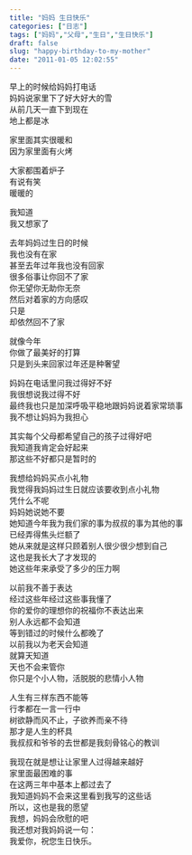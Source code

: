 ```yaml
---
title: "妈妈 生日快乐"
categories: ["日志"]
tags: ["妈妈","父母","生日","生日快乐"]
draft: false
slug: "happy-birthday-to-my-mother"
date: "2011-01-05 12:02:55"
---
```


<p>早上的时候给妈妈打电话<br />
妈妈说家里下了好大好大的雪<br />
从前几天一直下到现在<br />
地上都是冰</p>
<p>家里面其实很暖和<br />
因为家里面有火烤</p>
<p>大家都围着炉子<br />
有说有笑<br />
暖暖的</p>
<p>我知道<br />
我又想家了</p>
<p>去年妈妈过生日的时候<br />
我也没有在家<br />
甚至去年过年我也没有回家<br />
很多俗事让你回不了家<br />
你无望你无助你无奈<br />
然后对着家的方向感叹<br />
只是<br />
却依然回不了家</p>
<p>就像今年<br />
你做了最美好的打算<br />
只是到头来回家过年还是种奢望</p>
<p>妈妈在电话里问我过得好不好<br />
我很想说我过得不好<br />
最终我也只是加深呼吸平稳地跟妈妈说着家常琐事<br />
我不想让妈妈为我担心</p>
<p>其实每个父母都希望自己的孩子过得好吧<br />
我知道我肯定会好起来<br />
那这些不好都只是暂时的</p>
<p>我想给妈妈买点小礼物<br />
我觉得我妈妈过生日就应该要收到点小礼物<br />
凭什么不呢<br />
妈妈她说她不要<br />
她知道今年我为我们家的事为叔叔的事为其他的事<br />
已经弄得焦头烂额了<br />
她从来就是这样只顾着别人很少很少想到自己<br />
这也是我长大了才发现的<br />
她这些年来承受了多少的压力啊</p>
<p>以前我不善于表达<br />
经过这些年经过这些事我懂了<br />
你的爱你的理想你的祝福你不表达出来<br />
别人永远都不会知道<br />
等到错过的时候什么都晚了<br />
以前我以为老天会知道<br />
就算天知道<br />
天也不会来管你<br />
你只是个小人物，活脱脱的悲情小人物</p>
<p>人生有三样东西不能等<br />
行孝都在一言一行中<br />
树欲静而风不止，子欲养而亲不待<br />
那才是人生的杯具<br />
我叔叔和爷爷的去世都是我刻骨铭心的教训</p>
<p>我现在就是想让让家里人过得越来越好<br />
家里面最困难的事<br />
在这两三年中基本上都过去了<br />
我知道妈妈不会来这里看到我写的这些话<br />
所以，这也是我的愿望<br />
我想，妈妈会欣慰的吧<br />
我还想对我妈妈说一句：<br />
我爱你，祝您生日快乐。</p>
